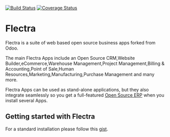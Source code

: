 
[![Build Status](https://travis-ci.org/flectrahq/flectra.svg?branch=master)](https://travis-ci.org/flectrahq/flectra)
[![Coverage Status](https://coveralls.io/repos/github/flectrahq/flectra/badge.svg?branch=master)](https://coveralls.io/github/flectrahq/flectra?branch=master)

Flectra
=======

Flectra is a suite of web based open source business apps forked from Odoo. 

The main Flectra Apps include an Open Source CRM,Website Builder,eCommerce,Warehouse Management,Project Management,Billing &amp; Accounting,Point of Sale,Human Resources,Marketing,Manufacturing,Purchase Management and many more.

Flectra Apps can be used as stand-alone applications, but they also integrate seamlessly so you get
a full-featured <a href="https://flectrahq.com">Open Source ERP</a> when you install several Apps.


Getting started with Flectra
----------------------------
For a standard installation please follow this <a href="https://gist.github.com/flectrahqadmin/d4c827577b3251a9505d3b697b1068be">gist</a>.
